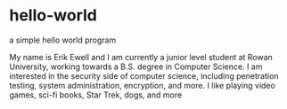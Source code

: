 # hello-world
a simple hello world program

My name is Erik Ewell and I am currently a junior level student at Rowan University, working towards a B.S. degree in Computer Science. I am interested in the security side of computer science, including penetration testing, system administration, encryption, and more. I like playing video games, sci-fi books, Star Trek, dogs, and more
